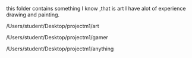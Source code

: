 this folder contains something I know ,that is art I have alot of experience 
drawing and painting.

/Users/student/Desktop/projectm1/art

/Users/student/Desktop/projectm1/gamer 

/Users/student/Desktop/projectm1/anything  
